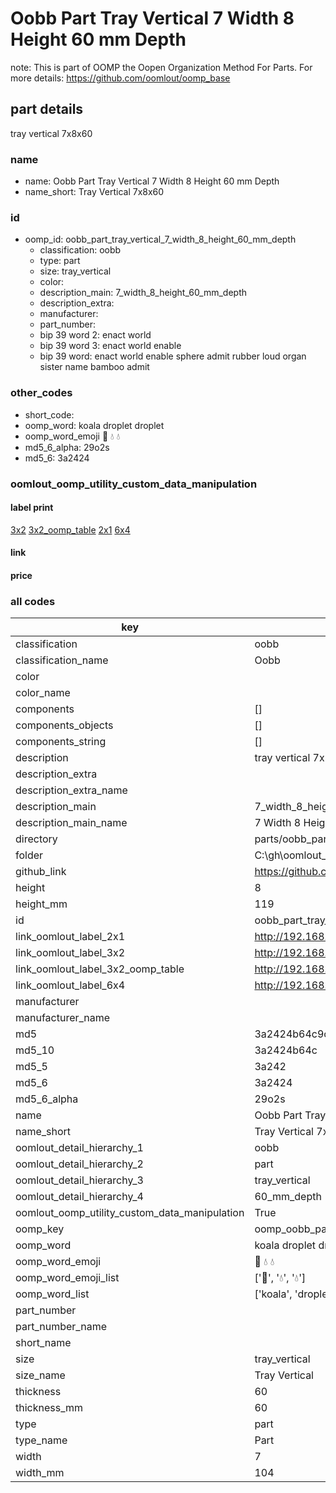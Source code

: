 # Oobb Part Tray Vertical 7 Width 8 Height 60 mm Depth  

note: This is part of OOMP the Oopen Organization Method For Parts. For more details: https://github.com/oomlout/oomp_base

##  part details
  



tray vertical 7x8x60



### name
* name: Oobb Part Tray Vertical 7 Width 8 Height 60 mm Depth
* name_short: Tray Vertical 7x8x60 
### id
* oomp_id: oobb_part_tray_vertical_7_width_8_height_60_mm_depth
  * classification: oobb
  * type: part
  * size: tray_vertical
  * color: 
  * description_main: 7_width_8_height_60_mm_depth
  * description_extra: 
  * manufacturer: 
  * part_number: 
  * bip 39 word 2: enact world
  * bip 39 word 3: enact world enable
  * bip 39 word: enact world enable sphere admit rubber loud organ sister name bamboo admit

### other_codes
* short_code: 
* oomp_word: koala droplet droplet
* oomp_word_emoji :koala: :droplet: :droplet:
* md5_6_alpha: 29o2s
* md5_6: 3a2424






### oomlout_oomp_utility_custom_data_manipulation
#### label print
[3x2](http://192.168.1.245:1112/?label=oomp%2029o2s)
[3x2_oomp_table](http://192.168.1.108:1112/?label=oomp%2029o2s)
[2x1](http://192.168.1.242:1112/?label=oomp%2029o2s)
[6x4](http://192.168.1.55:1112/?label=oomp%2029o2s)    

#### link

                              

#### price







### all codes 
| key | value |  
| --- | --- |  
| classification | oobb |  
| classification_name | Oobb |  
| color |  |  
| color_name |  |  
| components | [] |  
| components_objects | [] |  
| components_string | [] |  
| description | tray vertical 7x8x60 |  
| description_extra |  |  
| description_extra_name |  |  
| description_main | 7_width_8_height_60_mm_depth |  
| description_main_name | 7 Width 8 Height 60 mm Depth |  
| directory | parts/oobb_part_tray_vertical_7_width_8_height_60_mm_depth |  
| folder | C:\gh\oomlout_oobb_version_4_generated_parts\parts\oobb_part_tray_vertical_7_width_8_height_60_mm_depth |  
| github_link | https://github.com/oomlout/oomlout_oomp_part_src/tree/main/parts/oobb_part_tray_vertical_7_width_8_height_60_mm_depth |  
| height | 8 |  
| height_mm | 119 |  
| id | oobb_part_tray_vertical_7_width_8_height_60_mm_depth |  
| link_oomlout_label_2x1 | http://192.168.1.242:1112/?label=oomp%2029o2s |  
| link_oomlout_label_3x2 | http://192.168.1.245:1112/?label=oomp%2029o2s |  
| link_oomlout_label_3x2_oomp_table | http://192.168.1.108:1112/?label=oomp%2029o2s |  
| link_oomlout_label_6x4 | http://192.168.1.55:1112/?label=oomp%2029o2s |  
| manufacturer |  |  
| manufacturer_name |  |  
| md5 | 3a2424b64c9c7086f301dd1692bf6a4b |  
| md5_10 | 3a2424b64c |  
| md5_5 | 3a242 |  
| md5_6 | 3a2424 |  
| md5_6_alpha | 29o2s |  
| name | Oobb Part Tray Vertical 7 Width 8 Height 60 mm Depth |  
| name_short | Tray Vertical 7x8x60  |  
| oomlout_detail_hierarchy_1 | oobb |  
| oomlout_detail_hierarchy_2 | part |  
| oomlout_detail_hierarchy_3 | tray_vertical |  
| oomlout_detail_hierarchy_4 | 60_mm_depth |  
| oomlout_oomp_utility_custom_data_manipulation | True |  
| oomp_key | oomp_oobb_part_tray_vertical_7_width_8_height_60_mm_depth |  
| oomp_word | koala droplet droplet |  
| oomp_word_emoji | :koala: :droplet: :droplet: |  
| oomp_word_emoji_list | [':koala:', ':droplet:', ':droplet:'] |  
| oomp_word_list | ['koala', 'droplet', 'droplet'] |  
| part_number |  |  
| part_number_name |  |  
| short_name |  |  
| size | tray_vertical |  
| size_name | Tray Vertical |  
| thickness | 60 |  
| thickness_mm | 60 |  
| type | part |  
| type_name | Part |  
| width | 7 |  
| width_mm | 104 |  
